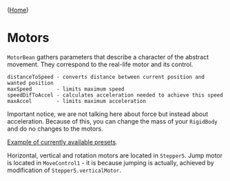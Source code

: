 ([Home](https://kravchik.github.io/moveen/))
# Motors

`MotorBean` gathers parameters that describe a character of the abstract movement. They correspond to the real-life motor and its control. 

    distanceToSpeed - converts distance between current position and wanted position
    maxSpeed        - limits maximum speed
    speedDifToAccel - calculates acceleration needed to achieve this speed
    maxAccel        - limits maximum acceleration

Important notice, we are not talking here about force but instead about acceleration. Because of this, you can change the mass of your `RigidBody` and do no changes to the motors.

[Example of currently available presets](https://youtu.be/GG179F6PSwo).

Horizontal, vertical and rotation motors are located in `Stepper5`. Jump motor is located in `MoveControl1` - it is because jumping is actually, achieved by modification of `Stepper5.verticalMotor`.





